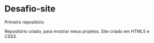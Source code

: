 # Desafio-site
 Primeiro repositório

 Repositório criado, para mostrar meus projetos.
 Site criado em HTML5 e CSS3.
